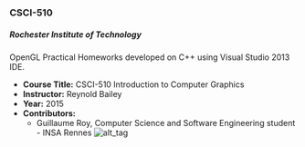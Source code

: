 ### CSCI-510

##### Rochester Institute of Technology
OpenGL Practical Homeworks developed on C++ using Visual Studio 2013 IDE.

* **Course Title:** CSCI-510 Introduction to Computer Graphics
* **Instructor:** Reynold Bailey
* **Year:** 2015
* **Contributors:**
  * Guillaume Roy, Computer Science and Software Engineering student - INSA Rennes
![alt_tag](http://nodim.fr/host/course/cg/lab1.png)
